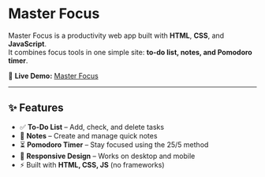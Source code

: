 # Master Focus

Master Focus is a productivity web app built with **HTML**, **CSS**, and **JavaScript**.  
It combines focus tools in one simple site: **to-do list, notes, and Pomodoro timer**.

🔗 **Live Demo:** [Master Focus]([https://your-link-here.com](https://wassefdabbas.github.io/MasterFocus/))

---

## ✨ Features
- ✅ **To-Do List** – Add, check, and delete tasks  
- 📝 **Notes** – Create and manage quick notes  
- ⏳ **Pomodoro Timer** – Stay focused using the 25/5 method  
- 📱 **Responsive Design** – Works on desktop and mobile  
- ⚡ Built with **HTML, CSS, JS** (no frameworks)  
